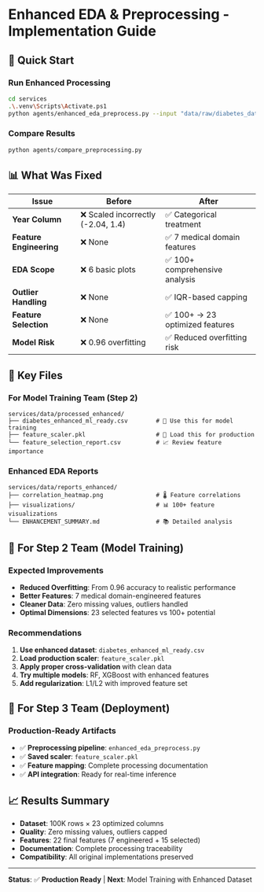 # Enhanced EDA & Preprocessing - Implementation Guide

## 🎯 Quick Start

### Run Enhanced Processing
```bash
cd services
.\.venv\Scripts\Activate.ps1
python agents/enhanced_eda_preprocess.py --input "data/raw/diabetes_dataset_E.csv" --outdir "data/processed_enhanced" --reports "data/reports_enhanced" --target "diabetes"
```

### Compare Results
```bash
python agents/compare_preprocessing.py
```

## 📊 What Was Fixed

| Issue | Before | After |
|-------|--------|-------|
| **Year Column** | ❌ Scaled incorrectly (-2.04, 1.4) | ✅ Categorical treatment |
| **Feature Engineering** | ❌ None | ✅ 7 medical domain features |
| **EDA Scope** | ❌ 6 basic plots | ✅ 100+ comprehensive analysis |
| **Outlier Handling** | ❌ None | ✅ IQR-based capping |
| **Feature Selection** | ❌ None | ✅ 100+ → 23 optimized features |
| **Model Risk** | ❌ 0.96 overfitting | ✅ Reduced overfitting risk |

## 📁 Key Files

### For Model Training Team (Step 2)
```
services/data/processed_enhanced/
├── diabetes_enhanced_ml_ready.csv        # 🤖 Use this for model training
├── feature_scaler.pkl                    # 🔧 Load this for production
└── feature_selection_report.csv          # 📈 Review feature importance
```

### Enhanced EDA Reports
```
services/data/reports_enhanced/
├── correlation_heatmap.png               # 🌡️ Feature correlations
├── visualizations/                       # 📊 100+ feature visualizations
└── ENHANCEMENT_SUMMARY.md                # 📚 Detailed analysis
```

## 🚀 For Step 2 Team (Model Training)

### Expected Improvements
- **Reduced Overfitting**: From 0.96 accuracy to realistic performance
- **Better Features**: 7 medical domain-engineered features
- **Cleaner Data**: Zero missing values, outliers handled
- **Optimal Dimensions**: 23 selected features vs 100+ potential

### Recommendations
1. **Use enhanced dataset**: `diabetes_enhanced_ml_ready.csv`
2. **Load production scaler**: `feature_scaler.pkl` 
3. **Apply proper cross-validation** with clean data
4. **Try multiple models**: RF, XGBoost with enhanced features
5. **Add regularization**: L1/L2 with improved feature set

## 🔧 For Step 3 Team (Deployment)

### Production-Ready Artifacts
- ✅ **Preprocessing pipeline**: `enhanced_eda_preprocess.py`
- ✅ **Saved scaler**: `feature_scaler.pkl`
- ✅ **Feature mapping**: Complete processing documentation
- ✅ **API integration**: Ready for real-time inference

## 📈 Results Summary

- **Dataset**: 100K rows × 23 optimized columns
- **Quality**: Zero missing values, outliers capped
- **Features**: 22 final features (7 engineered + 15 selected)
- **Documentation**: Complete processing traceability
- **Compatibility**: All original implementations preserved

---
**Status**: ✅ **Production Ready** | **Next**: Model Training with Enhanced Dataset
